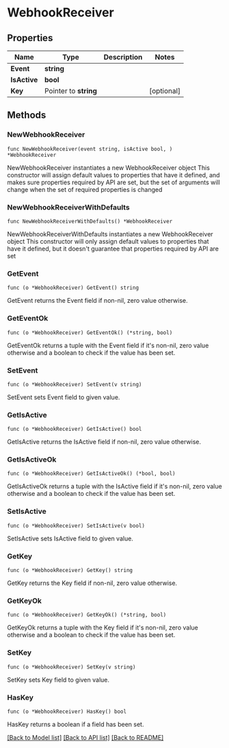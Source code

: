 # WebhookReceiver

## Properties

Name | Type | Description | Notes
------------ | ------------- | ------------- | -------------
**Event** | **string** |  | 
**IsActive** | **bool** |  | 
**Key** | Pointer to **string** |  | [optional] 

## Methods

### NewWebhookReceiver

`func NewWebhookReceiver(event string, isActive bool, ) *WebhookReceiver`

NewWebhookReceiver instantiates a new WebhookReceiver object
This constructor will assign default values to properties that have it defined,
and makes sure properties required by API are set, but the set of arguments
will change when the set of required properties is changed

### NewWebhookReceiverWithDefaults

`func NewWebhookReceiverWithDefaults() *WebhookReceiver`

NewWebhookReceiverWithDefaults instantiates a new WebhookReceiver object
This constructor will only assign default values to properties that have it defined,
but it doesn't guarantee that properties required by API are set

### GetEvent

`func (o *WebhookReceiver) GetEvent() string`

GetEvent returns the Event field if non-nil, zero value otherwise.

### GetEventOk

`func (o *WebhookReceiver) GetEventOk() (*string, bool)`

GetEventOk returns a tuple with the Event field if it's non-nil, zero value otherwise
and a boolean to check if the value has been set.

### SetEvent

`func (o *WebhookReceiver) SetEvent(v string)`

SetEvent sets Event field to given value.


### GetIsActive

`func (o *WebhookReceiver) GetIsActive() bool`

GetIsActive returns the IsActive field if non-nil, zero value otherwise.

### GetIsActiveOk

`func (o *WebhookReceiver) GetIsActiveOk() (*bool, bool)`

GetIsActiveOk returns a tuple with the IsActive field if it's non-nil, zero value otherwise
and a boolean to check if the value has been set.

### SetIsActive

`func (o *WebhookReceiver) SetIsActive(v bool)`

SetIsActive sets IsActive field to given value.


### GetKey

`func (o *WebhookReceiver) GetKey() string`

GetKey returns the Key field if non-nil, zero value otherwise.

### GetKeyOk

`func (o *WebhookReceiver) GetKeyOk() (*string, bool)`

GetKeyOk returns a tuple with the Key field if it's non-nil, zero value otherwise
and a boolean to check if the value has been set.

### SetKey

`func (o *WebhookReceiver) SetKey(v string)`

SetKey sets Key field to given value.

### HasKey

`func (o *WebhookReceiver) HasKey() bool`

HasKey returns a boolean if a field has been set.


[[Back to Model list]](../README.md#documentation-for-models) [[Back to API list]](../README.md#documentation-for-api-endpoints) [[Back to README]](../README.md)


